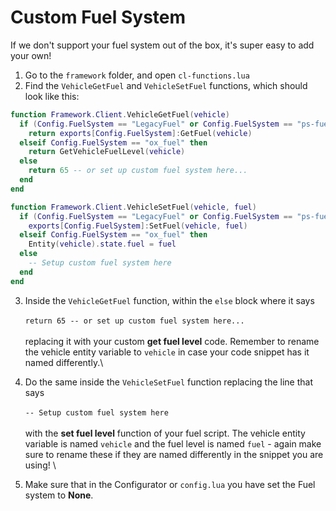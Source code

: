 # Custom Fuel System

If we don't support your fuel system out of the box, it's super easy to add your own!

1. Go to the `framework` folder, and open `cl-functions.lua`
2. Find the `VehicleGetFuel` and `VehicleSetFuel` functions, which should look like this:

```lua
function Framework.Client.VehicleGetFuel(vehicle)
  if (Config.FuelSystem == "LegacyFuel" or Config.FuelSystem == "ps-fuel" or Config.FuelSystem == "lj-fuel" or Config.FuelSystem == "cdn-fuel" or Config.FuelSystem == "hyon_gas_station") then
    return exports[Config.FuelSystem]:GetFuel(vehicle)
  elseif Config.FuelSystem == "ox_fuel" then
    return GetVehicleFuelLevel(vehicle)
  else
    return 65 -- or set up custom fuel system here...
  end
end

function Framework.Client.VehicleSetFuel(vehicle, fuel)
  if (Config.FuelSystem == "LegacyFuel" or Config.FuelSystem == "ps-fuel" or Config.FuelSystem == "lj-fuel" or Config.FuelSystem == "cdn-fuel" or Config.FuelSystem == "hyon_gas_station") then
    exports[Config.FuelSystem]:SetFuel(vehicle, fuel)
  elseif Config.FuelSystem == "ox_fuel" then
    Entity(vehicle).state.fuel = fuel
  else
    -- Setup custom fuel system here
  end
end
```

3. Inside the `VehicleGetFuel` function, within the `else` block where it says\
   \
   `return 65 -- or set up custom fuel system here...`\
   \
   replacing it with your custom **get fuel level** code. Remember to rename the vehicle entity variable to `vehicle` in case your code snippet has it named differently.\

4. Do the same inside the `VehicleSetFuel` function replacing the line that says\
   \
   `-- Setup custom fuel system here`\
   \
   with the **set fuel level** function of your fuel script. The vehicle entity variable is named `vehicle` and the fuel level is named `fuel` - again make sure to rename these if they are named differently in the snippet you are using! \

5. Make sure that in the Configurator or `config.lua` you have set the Fuel system to **None**.
